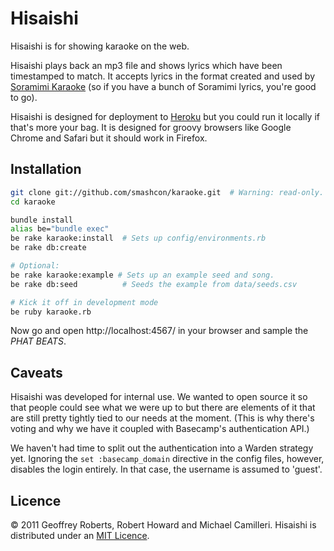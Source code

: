 Hisaishi
========

Hisaishi is for showing karaoke on the web.

Hisaishi plays back an mp3 file and shows lyrics which have been timestamped to match. It accepts lyrics in the format created and used by [Soramimi Karaoke](http://soramimi.nl/) (so if you have a bunch of Soramimi lyrics, you're good to go).

Hisaishi is designed for deployment to [Heroku](http://heroku.com/) but you could run it locally if that's more your bag. It is designed for groovy browsers like Google Chrome and Safari but it should work in Firefox.


Installation
------------

```bash
git clone git://github.com/smashcon/karaoke.git  # Warning: read-only.
cd karaoke

bundle install
alias be="bundle exec"
be rake karaoke:install  # Sets up config/environments.rb
be rake db:create

# Optional:
be rake karaoke:example # Sets up an example seed and song.
be rake db:seed          # Seeds the example from data/seeds.csv

# Kick it off in development mode
be ruby karaoke.rb
```

Now go and open http://localhost:4567/ in your browser and sample the *PHAT BEATS*.


Caveats
-------

Hisaishi was developed for internal use. We wanted to open source it so that people could see what we were up to but there are elements of it that are still pretty tightly tied to our needs at the moment. (This is why there's voting and why we have it coupled with Basecamp's authentication API.)

We haven't had time to split out the authentication into a Warden strategy yet. Ignoring the `set :basecamp_domain` directive in the config files, however, disables the login entirely. In that case, the username is assumed to 'guest'.

Licence
-------

&copy; 2011 Geoffrey Roberts, Robert Howard and Michael Camilleri. Hisaishi is distributed under an [MIT Licence](http://en.wikipedia.org/wiki/MIT_License).
